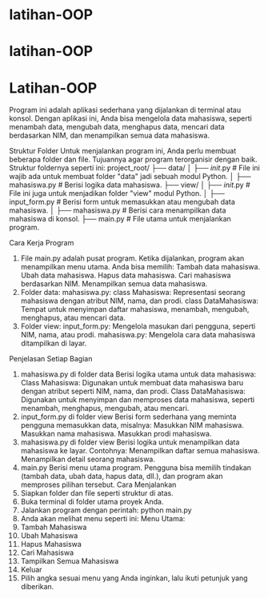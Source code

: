 # latihan-OOP
# latihan-OOP
# Latihan-OOP

Program ini adalah aplikasi sederhana yang dijalankan di terminal atau konsol. Dengan aplikasi ini, Anda bisa mengelola data mahasiswa, seperti menambah data, mengubah data, menghapus data, mencari data berdasarkan NIM, dan menampilkan semua data mahasiswa.

Struktur Folder
Untuk menjalankan program ini, Anda perlu membuat beberapa folder dan file. Tujuannya agar program terorganisir dengan baik. Struktur foldernya seperti ini:
project_root/
├── data/
│   ├── _init_.py         # File ini wajib ada untuk membuat folder "data" jadi sebuah modul Python.
│   ├── mahasiswa.py        # Berisi logika data mahasiswa.
├── view/
│   ├── _init_.py         # File ini juga untuk menjadikan folder "view" modul Python.
│   ├── input_form.py       # Berisi form untuk memasukkan atau mengubah data mahasiswa.
│   ├── mahasiswa.py        # Berisi cara menampilkan data mahasiswa di konsol.
├── main.py                 # File utama untuk menjalankan program.

Cara Kerja Program
1. File main.py adalah pusat program. Ketika dijalankan, program akan menampilkan menu utama. Anda bisa memilih:
Tambah data mahasiswa.
Ubah data mahasiswa.
Hapus data mahasiswa.
Cari mahasiswa berdasarkan NIM.
Menampilkan semua data mahasiswa.
2. Folder data:
mahasiswa.py:
class Mahasiswa: Representasi seorang mahasiswa dengan atribut NIM, nama, dan prodi.
class DataMahasiswa: Tempat untuk menyimpan daftar mahasiswa, menambah, mengubah, menghapus, atau mencari data.
3. Folder view:
input_form.py: Mengelola masukan dari pengguna, seperti NIM, nama, atau prodi.
mahasiswa.py: Mengelola cara data mahasiswa ditampilkan di layar.

Penjelasan Setiap Bagian
1. mahasiswa.py di folder data
Berisi logika utama untuk data mahasiswa:
Class Mahasiswa:
Digunakan untuk membuat data mahasiswa baru dengan atribut seperti NIM, nama, dan prodi.
Class DataMahasiswa:
Digunakan untuk menyimpan dan memproses data mahasiswa, seperti menambah, menghapus, mengubah, atau mencari.
2. input_form.py di folder view
Berisi form sederhana yang meminta pengguna memasukkan data, misalnya:
Masukkan NIM mahasiswa.
Masukkan nama mahasiswa.
Masukkan prodi mahasiswa.
3. mahasiswa.py di folder view
Berisi logika untuk menampilkan data mahasiswa ke layar. Contohnya:
Menampilkan daftar semua mahasiswa.
Menampilkan detail seorang mahasiswa.
4. main.py
Berisi menu utama program. Pengguna bisa memilih tindakan (tambah data, ubah data, hapus data, dll.), dan program akan memproses pilihan tersebut.
Cara Menjalankan
1. Siapkan folder dan file seperti struktur di atas.
2. Buka terminal di folder utama proyek Anda.
3. Jalankan program dengan perintah:
python main.py
4. Anda akan melihat menu seperti ini:
Menu Utama:
  1. Tambah Mahasiswa
  2. Ubah Mahasiswa
  3. Hapus Mahasiswa
  4. Cari Mahasiswa
  5. Tampilkan Semua Mahasiswa
  6. Keluar
5. Pilih angka sesuai menu yang Anda inginkan, lalu ikuti petunjuk yang diberikan.

